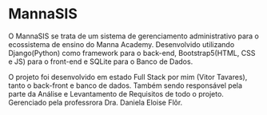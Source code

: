 # MannaSIS

O MannaSIS se trata de um sistema de gerenciamento administrativo para o ecossistema de ensino do Manna Academy. 
Desenvolvido utilizando Django(Python) como framework para o back-end, Bootstrap5(HTML, CSS e JS) para o front-end e SQLite para o Banco de Dados.

O projeto foi desenvolvido em estado Full Stack por mim (Vitor Tavares), tanto o back-front e banco de dados. Também sendo responsável pela parte da
Análise e Levantamento de Requisitos de todo o projeto. Gerenciado pela professrora Dra. Daniela Eloise Flôr.
